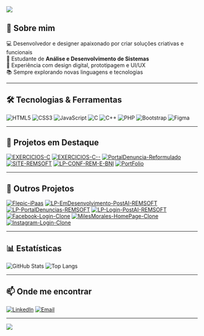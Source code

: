 <!-- Banner animado -->
<img src="https://capsule-render.vercel.app/api?type=waving&color=0:7F00FF,100:FF00FF&height=180&section=header&text=Henrique%20Radesca%20🚀&fontSize=40&fontColor=fff&animation=fadeIn" />

## 👋 Sobre mim
💻 Desenvolvedor e designer apaixonado por criar soluções criativas e funcionais  
🚀 Estudante de **Análise e Desenvolvimento de Sistemas**  
🎨 Experiência com design digital, prototipagem e UI/UX  
📚 Sempre explorando novas linguagens e tecnologias

----

## 🛠 Tecnologias & Ferramentas
![HTML5](https://img.shields.io/badge/HTML5-E34F26?style=for-the-badge&logo=html5&logoColor=white)
![CSS3](https://img.shields.io/badge/CSS3-1572B6?style=for-the-badge&logo=css3&logoColor=white)
![JavaScript](https://img.shields.io/badge/JavaScript-F7DF1E?style=for-the-badge&logo=javascript&logoColor=black)
![C](https://img.shields.io/badge/C-00599C?style=for-the-badge&logo=c&logoColor=white)
![C++](https://img.shields.io/badge/C++-00599C?style=for-the-badge&logo=cplusplus&logoColor=white)
![PHP](https://img.shields.io/badge/PHP-777BB4?style=for-the-badge&logo=php&logoColor=white)
![Bootstrap](https://img.shields.io/badge/Bootstrap-563D7C?style=for-the-badge&logo=bootstrap&logoColor=white)
![Figma](https://img.shields.io/badge/Figma-F24E1E?style=for-the-badge&logo=figma&logoColor=white)

---

## 📌 Projetos em Destaque
[![EXERCICIOS-C](https://github-readme-stats.vercel.app/api/pin/?username=Radesca&repo=EXERCICIOS-C&theme=tokyonight)](https://github.com/Radesca/EXERCICIOS-C)
[![EXERCICIOS-C--](https://github-readme-stats.vercel.app/api/pin/?username=Radesca&repo=EXERCICIOS-C--&theme=tokyonight)](https://github.com/Radesca/EXERCICIOS-C--)
[![PortalDenuncia-Reformulado](https://github-readme-stats.vercel.app/api/pin/?username=Radesca&repo=PortalDenuncia-Reformulado&theme=tokyonight)](https://github.com/Radesca/PortalDenuncia-Reformulado)
[![SITE-REMSOFT](https://github-readme-stats.vercel.app/api/pin/?username=Radesca&repo=SITE-REMSOFT&theme=tokyonight)](https://github.com/Radesca/SITE-REMSOFT)
[![LP-CONF-REM-E-BNI](https://github-readme-stats.vercel.app/api/pin/?username=Radesca&repo=LP-CONF-REM-E-BNI&theme=tokyonight)](https://github.com/Radesca/LP-CONF-REM-E-BNI)
[![PortFolio](https://github-readme-stats.vercel.app/api/pin/?username=Radesca&repo=PortFolio&theme=tokyonight)](https://github.com/Radesca/PortFolio)

---

## 📂 Outros Projetos
[![Flepic-iPaas](https://github-readme-stats.vercel.app/api/pin/?username=Radesca&repo=Flepic-iPaas&theme=tokyonight)](https://github.com/Radesca/Flepic-iPaas)
[![LP-EmDesenvolvimento-PostAI-REMSOFT](https://github-readme-stats.vercel.app/api/pin/?username=Radesca&repo=LP-EmDesenvolvimento-PostAI-REMSOFT&theme=tokyonight)](https://github.com/Radesca/LP-EmDesenvolvimento-PostAI-REMSOFT)
[![LP-PortalDenuncias-REMSOFT](https://github-readme-stats.vercel.app/api/pin/?username=Radesca&repo=LP-PortalDenuncias-REMSOFT&theme=tokyonight)](https://github.com/Radesca/LP-PortalDenuncias-REMSOFT)
[![LP-Login-PostAI-REMSOFT](https://github-readme-stats.vercel.app/api/pin/?username=Radesca&repo=LP-Login-PostAI-REMSOFT&theme=tokyonight)](https://github.com/Radesca/LP-Login-PostAI-REMSOFT)
[![Facebook-Login-Clone](https://github-readme-stats.vercel.app/api/pin/?username=Radesca&repo=Facebook-Login-Clone&theme=tokyonight)](https://github.com/Radesca/Facebook-Login-Clone)
[![MilesMorales-HomePage-Clone](https://github-readme-stats.vercel.app/api/pin/?username=Radesca&repo=MilesMorales-HomePage-Clone&theme=tokyonight)](https://github.com/Radesca/MilesMorales-HomePage-Clone)
[![Instagram-Login-Clone](https://github-readme-stats.vercel.app/api/pin/?username=Radesca&repo=Instagram-Login-Clone&theme=tokyonight)](https://github.com/Radesca/Instagram-Login-Clone)

---

## 📊 Estatísticas
![GitHub Stats](https://github-readme-stats.vercel.app/api?username=Radesca&show_icons=true&theme=tokyonight)
![Top Langs](https://github-readme-stats.vercel.app/api/top-langs/?username=Radesca&layout=compact&theme=tokyonight)

---

## 📫 Onde me encontrar
[![LinkedIn](https://img.shields.io/badge/LinkedIn-%230077B5.svg?style=for-the-badge&logo=linkedin&logoColor=white)](https://www.linkedin.com/in/henrique-radesca-517080274/)
[![Email](https://img.shields.io/badge/Email-%23D14836.svg?style=for-the-badge&logo=gmail&logoColor=white)](mailto:henriquedradesca@gmail.com)

---

<img src="https://capsule-render.vercel.app/api?type=waving&color=0:7F00FF,100:FF00FF&height=120&section=footer" />
